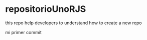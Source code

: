 # repositorioUnoRJS
this repo help developers to understand how to create a new repo

mi primer commit